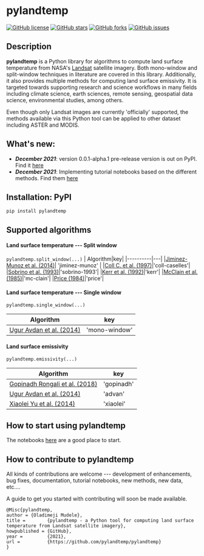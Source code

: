 # pylandtemp

[![GitHub license](https://img.shields.io/github/license/pylandtemp/pylandtemp)](https://github.com/pylandtemp/pylandtemp/blob/master/LICENSE)
[![GitHub stars](https://img.shields.io/github/stars/pylandtemp/pylandtemp)](https://github.com/pylandtemp/pylandtemp/stargazers)
[![GitHub forks](https://img.shields.io/github/forks/pylandtemp/pylandtemp)](https://github.com/pylandtemp/pylandtemp/network)
[![GitHub issues](https://img.shields.io/github/issues/pylandtemp/pylandtemp)](https://github.com/pylandtemp/pylandtemp/issues)

## Description

**pylandtemp** is a Python library for algorithms to compute land surface temperature from NASA's [Landsat](https://www.usgs.gov/landsat-missions) satellite imagery. Both mono-window and split-window techniques in literature are covered in this library.
Additionally, it also provides multiple methods for computing land surface emissivity. It is targeted towards supporting research and science workflows in many fields including climate science, earth sciences, remote sensing, geospatial data science, environmental studies, among others.

Even though only Landsat images are currently 'officially' supported, the methods available via this Python tool can be applied to other dataset including ASTER and MODIS.


## What's new:
- ***December 2021***: version 0.0.1-alpha.1 pre-release version is out on PyPI. Find it [here](https://pypi.org/project/pylandtemp/) 
- ***December 2021***: Implementing tutorial notebooks based on the different methods. Find them [here](https://github.com/pylandtemp/pylandtemp/tree/master/tutorials)


## Installation: PyPI

`pip install pylandtemp`


## Supported algorithms

#### Land surface temperature --- Split window 
`pylandtemp.split_window(...)`
| Algorithm|key|
|----------|---|
|[Jiminez-Munoz et al. (2014)](https://ieeexplore.ieee.org/abstract/document/6784508/?casa_token=A6cR6LeSSuoAAAAA:eFg3nxZvDTJpEBhvAmOwwJxo9rWy-y3aTdnArzEfbtM1UWUbBLhG9NhmeiQstFLTY8jbsT7x)| 'jiminez-munoz' |
|[Coll C. et al. (1997)](https://agupubs.onlinelibrary.wiley.com/doi/abs/10.1029/97JD00929)|'coll-caselles'|
|[Sobrino et al. (1993)](https://link.springer.com/content/pdf/10.1007/BF02524225.pdf)|'sobrino-1993'|
|[Kerr et al. (1992)](https://www.sciencedirect.com/science/article/abs/pii/003442579290078X)|'kerr'|
|[McClain et al. (1985)](https://agupubs.onlinelibrary.wiley.com/doi/abs/10.1029/JC090iC06p11587)|'mc-clain'|
|[Price (1984)](https://agupubs.onlinelibrary.wiley.com/doi/abs/10.1029/JD089iD05p07231)|'price'|

#### Land surface temperature --- Single window 
`pylandtemp.single_window(...)`

| Algorithm|key|
|----------|---|
|[Ugur Avdan et al. (2014)](https://www.hindawi.com/journals/js/2016/1480307/)| 'mono-window' |

#### Land surface emissivity 
`pylandtemp.emissivity(...)`

| Algorithm|key|
|----------|---|
|[Gopinadh Rongali et al. (2018)](https://www.researchgate.net/publication/327461405_Split-Window_Algorithm_for_Retrieval_of_Land_Surface_Temperature_Using_Landsat_8_Thermal_Infrared_Data)| 'gopinadh' |
|[Ugur Avdan et al. (2014)](https://www.hindawi.com/journals/js/2016/1480307/)| 'advan' |
|[Xiaolei Yu et al. (2014)](https://www.mdpi.com/2072-4292/6/10/9829)| 'xiaolei' |



## How to start using pylandtemp
The notebooks [here](https://github.com/pylandtemp/pylandtemp/tree/master/tutorials) are a good place to start.



## How to contribute to pylandtemp

All kinds of contributions are welcome --- development of enhancements, bug fixes, documentation, tutorial notebooks, new methods, new data, etc.... 

A guide to get you started with contributing will soon be made available.

```
@Misc{pylandtemp,
author = {Oladimeji Mudele},
title =        {pylandtemp - a Python tool for computing land surface temperature from Landsat satellite imagery},
howpublished = {GitHub},
year =         {2021},
url =          {https://github.com/pylandtemp/pylandtemp}
}
```


